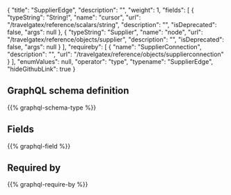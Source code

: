 {
  "title": "SupplierEdge",
  "description": "",
  "weight": 1,
  "fields": [
    {
      "typeString": "String!",
      "name": "cursor",
      "url": "/travelgatex/reference/scalars/string",
      "description": "",
      "isDeprecated": false,
      "args": null
    },
    {
      "typeString": "Supplier",
      "name": "node",
      "url": "/travelgatex/reference/objects/supplier",
      "description": "",
      "isDeprecated": false,
      "args": null
    }
  ],
  "requireby": [
    {
      "name": "SupplierConnection",
      "description": "",
      "url": "/travelgatex/reference/objects/supplierconnection"
    }
  ],
  "enumValues": null,
  "operator": "type",
  "typename": "SupplierEdge",
  "hideGithubLink": true
}
## GraphQL schema definition

{{% graphql-schema-type %}}

## Fields

{{% graphql-field %}}

## Required by

{{% graphql-require-by %}}

